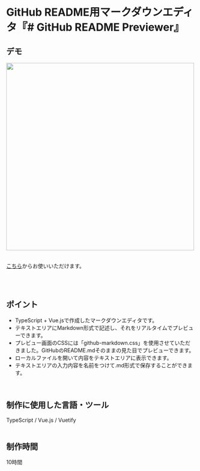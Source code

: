 # GitHub README用マークダウンエディタ『# GitHub README Previewer』

## デモ
<img src="https://user-images.githubusercontent.com/59694183/84570379-2855d680-adc8-11ea-8399-7a1275b077e0.gif" width="500">
<br>
<br>

[こちら](https://github-readme-previewer.netlify.app/)からお使いいただけます。

<br>
<br>

## ポイント
- TypeScript + Vue.jsで作成したマークダウンエディタです。
- テキストエリアにMarkdown形式で記述し、それをリアルタイムでプレビューできます。
- プレビュー画面のCSSには「github-markdown.css」を使用させていただきました。GitHubのREADME.mdそのままの見た目でプレビューできます。
- ローカルファイルを開いて内容をテキストエリアに表示できます。
- テキストエリアの入力内容を名前をつけて.md形式で保存することができます。

<br>

## 制作に使用した言語・ツール
TypeScript / Vue.js / Vuetify
<br>
<br>

## 制作時間
10時間
<br>
<br>

